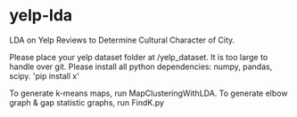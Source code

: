 yelp-lda
========

LDA on Yelp Reviews to Determine Cultural Character of City.

Please place your yelp dataset folder at /yelp_dataset. It is too large to handle over git. 
Please install all python dependencies: numpy, pandas, scipy. 'pip install x'

To generate k-means maps, run MapClusteringWithLDA.
To generate elbow graph & gap statistic graphs, run FindK.py